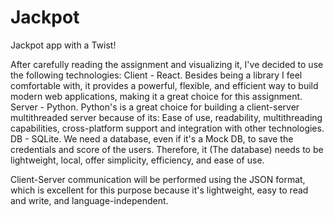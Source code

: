 # Jackpot
Jackpot app with a Twist!

After carefully reading the assignment and visualizing it, I've decided to use the following technologies:
Client - React. Besides being a library I feel comfortable with, it provides a powerful, flexible, and efficient way to build modern
         web applications, making it a great choice for this assignment. 
Server - Python. Python's is a great choice for building a client-server multithreaded server because of its:
         Ease of use, readability, multithreading capabilities, cross-platform support and integration with other technologies.
DB     - SQLite. We need a database, even if it's a Mock DB, to save the credentials and score of the users. Therefore, it (The database) 
         needs to be lightweight, local, offer simplicity, efficiency, and ease of use.

Client-Server communication will be performed using the JSON format, which is excellent for this purpose because it's lightweight, easy to read and write, and language-independent.

